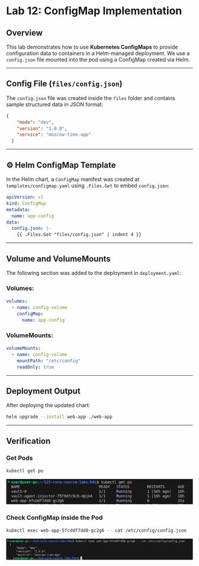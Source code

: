 # Lab 12: ConfigMap Implementation

## Overview

This lab demonstrates how to use **Kubernetes ConfigMaps** to provide configuration data to containers in a Helm-managed deployment. We use a `config.json` file mounted into the pod using a ConfigMap created via Helm.

---

## Config File (`files/config.json`)

The `config.json` file was created inside the `files` folder and contains sample structured data in JSON format:

```json
{
    "mode": "dev",
    "version": "1.0.0",
    "service": "moscow-time-app"
  }
```

---

## ⚙️ Helm ConfigMap Template

In the Helm chart, a `ConfigMap` manifest was created at `templates/configmap.yaml` using `.Files.Get` to embed `config.json`:

```yaml
apiVersion: v1
kind: ConfigMap
metadata:
  name: app-config
data:
  config.json: |-
    {{ .Files.Get "files/config.json" | indent 4 }}
```

---

## Volume and VolumeMounts

The following section was added to the deployment in `deployment.yaml`:

### Volumes:

```yaml
volumes:
  - name: config-volume
    configMap:
      name: app-config
```

### VolumeMounts:

```yaml
volumeMounts:
  - name: config-volume
    mountPath: "/etc/config"
    readOnly: true
```

---

## Deployment Output

After deploying the updated chart:

```bash
helm upgrade --install web-app ./web-app
```

---

## Verification

### Get Pods

```bash
kubectl get po
```
![alt text](src/configmap/image.png)


### Check ConfigMap inside the Pod

```bash
kubectl exec web-app-5fcddf7dd8-gc2g6 -- cat /etc/config/config.json
```
![alt text](src/configmap/image-1.png)
